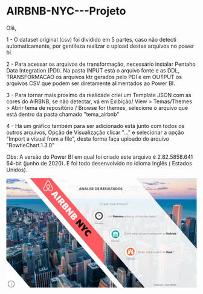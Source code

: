 # AIRBNB-NYC---Projeto

Olá,

1 - O dataset original (csv) foi dividido em 5 partes, caso não detecti automaticamente, por gentileza
realizar o upload destes arquivos no power bi.

2 - Para acessar os arquivos de transformação, necessário instalar Pentaho Data Integration (PDI).
Na pasta INPUT está o arquivo fonte e as DDL, TRANSFORMACAO os arquivos ktr gerados pelo PDI e em
OUTPUT os arquivos CSV que podem ser diretamente alimentados ao Power BI.

3 - Para tornar mais proximo da realidade criei um Template JSON com as cores do AIRBNB, se não detectar,
vá em Exibição/ View > Temas/Themes > Abrir tema de repositório / Browse for themes, selecione o arquivo que 
está dentro da pasta chamado "tema_airbnb"

4 - Há um gráfico também para ser adicionado está junto com todos os outros arquivos, Opção de Visualização
clicar "..." e selecionar a opção "Import a visual from a file", desta forma faça uploado do arquivo
"BowtieChart.1.3.0"

Obs: A versão do Power BI em qual foi criado este arquivo é 2.82.5858.641 64-bit (junho de 2020). E foi todo
desenvolvido no idioma Inglês ( Estados Unidos).


![capa](https://github.com/cezarmendes/AIRBNB-NYC---Projeto/blob/master/2.POWER_BI/capa.PNG)
